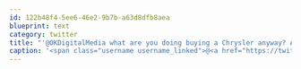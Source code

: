 ```yaml
---
id: 122b48f4-5ee6-46e2-9b7b-a63d8dfb8aea
blueprint: text
category: twitter
title: "'@OKDigitalMedia what are you doing buying a Chrysler anyway? Aren't they like the PC of the auto world?"
caption: '<span class="username username_linked">@<a href="https://twitter.com/OKDigitalMedia" title="John Thiessen">OKDigitalMedia</a></span> what are you doing buying a Chrysler anyway? Aren''t they like the PC of the auto world?'
---
```

